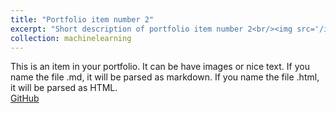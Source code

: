 ```yaml
---
title: "Portfolio item number 2"
excerpt: "Short description of portfolio item number 2<br/><img src='/images/500x300.png'>"
collection: machinelearning
---
```


This is an item in your portfolio. It can be have images or nice text. If you name the file .md, it will be parsed as markdown. If you name the file .html, it will be parsed as HTML. 
<br/>
[GitHub](https://github.com)

